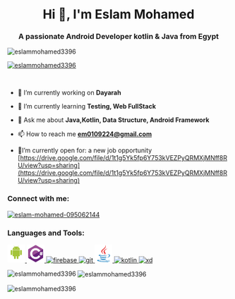 <h1 align="center">Hi 👋, I'm Eslam Mohamed</h1>
<h3 align="center">A passionate Android Developer kotlin & Java from Egypt</h3>

<p align="left"> <img src="https://komarev.com/ghpvc/?username=eslammohamed3396&label=Profile%20views&color=0e75b6&style=flat" alt="eslammohamed3396" /> </p>

<p align="left"> <a href="https://github.com/ryo-ma/github-profile-trophy"><img src="https://github-profile-trophy.vercel.app/?username=eslammohamed3396" alt="eslammohamed3396" /></a> </p>

<p align="left"> <a href="https://twitter.com/" target="blank"><img src="https://img.shields.io/twitter/follow/?logo=twitter&style=for-the-badge" alt="" /></a> </p>

- 🔭 I’m currently working on **Dayarah**

- 🌱 I’m currently learning **Testing, Web FullStack**

- 💬 Ask me about **Java,Kotlin, Data Structure, Android Framework**

- 📫 How to reach me **em0109224@gmail.com**

- 📄I’m currently open for: a new job opportunity [https://drive.google.com/file/d/1t1g5Yk5fp6Y753kVEZPyQRMXjMNff8RU/view?usp=sharing](https://drive.google.com/file/d/1t1g5Yk5fp6Y753kVEZPyQRMXjMNff8RU/view?usp=sharing)

<h3 align="left">Connect with me:</h3>
<p align="left">
<a href="https://linkedin.com/in/eslam-mohamed-095062144" target="blank"><img align="center" src="https://raw.githubusercontent.com/rahuldkjain/github-profile-readme-generator/master/src/images/icons/Social/linked-in-alt.svg" alt="eslam-mohamed-095062144" height="30" width="40" /></a>
</p>

<h3 align="left">Languages and Tools:</h3>
<p align="left"> <a href="https://developer.android.com" target="_blank" rel="noreferrer"> <img src="https://raw.githubusercontent.com/devicons/devicon/master/icons/android/android-original-wordmark.svg" alt="android" width="40" height="40"/> </a> <a href="https://www.w3schools.com/cs/" target="_blank" rel="noreferrer"> <img src="https://raw.githubusercontent.com/devicons/devicon/master/icons/csharp/csharp-original.svg" alt="csharp" width="40" height="40"/> </a> <a href="https://firebase.google.com/" target="_blank" rel="noreferrer"> <img src="https://www.vectorlogo.zone/logos/firebase/firebase-icon.svg" alt="firebase" width="40" height="40"/> </a> <a href="https://git-scm.com/" target="_blank" rel="noreferrer"> <img src="https://www.vectorlogo.zone/logos/git-scm/git-scm-icon.svg" alt="git" width="40" height="40"/> </a> <a href="https://www.java.com" target="_blank" rel="noreferrer"> <img src="https://raw.githubusercontent.com/devicons/devicon/master/icons/java/java-original.svg" alt="java" width="40" height="40"/> </a> <a href="https://kotlinlang.org" target="_blank" rel="noreferrer"> <img src="https://www.vectorlogo.zone/logos/kotlinlang/kotlinlang-icon.svg" alt="kotlin" width="40" height="40"/> </a> <a href="https://www.adobe.com/products/xd.html" target="_blank" rel="noreferrer"> <img src="https://cdn.worldvectorlogo.com/logos/adobe-xd.svg" alt="xd" width="40" height="40"/> </a> </p>

<p><img align="left" src="https://github-readme-stats.vercel.app/api/top-langs?username=eslammohamed3396&show_icons=true&locale=en&layout=compact" alt="eslammohamed3396" /></p>

<p>&nbsp;<img align="center" src="https://github-readme-stats.vercel.app/api?username=eslammohamed3396&show_icons=true&locale=en" alt="eslammohamed3396" /></p>

<p><img align="center" src="https://github-readme-streak-stats.herokuapp.com/?user=eslammohamed3396&" alt="eslammohamed3396" /></p>

